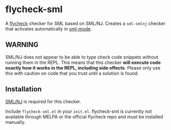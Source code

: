 # flycheck-sml

A [flycheck](https://github.com/flycheck/flycheck) checker for SML
based on SML/NJ. Creates a `sml-smlnj` checker that activates
automatically in
[sml-mode](https://www.smlnj.org/doc/Emacs/sml-mode.html).

## WARNING
SML/NJ does not appear to be able to type check code snippets without
running them in the REPL. This means that this checker **will execute
code exactly how it works in the REPL, including side
effects**. Please only use this with caution on code that you trust
until a solution is found.

## Installation

[SML/NJ](http://www.smlnj.org/) is required for this checker.

Include `flycheck-sml.el` in your `init.el`. flycheck-sml is currently
not available through MELPA or the official flycheck repo and must be
installed manually.
